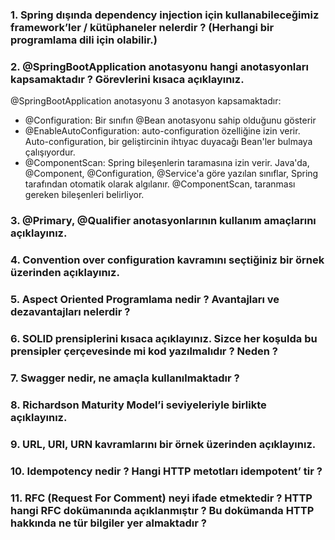 <h3>
1. Spring dışında dependency injection için kullanabileceğimiz framework’ler / kütüphaneler nelerdir ? (Herhangi bir programlama dili
için olabilir.)
</h3>

<h3>
2. @SpringBootApplication anotasyonu hangi anotasyonları kapsamaktadır ? Görevlerini kısaca açıklayınız.
</h3>

<p>
  @SpringBootApplication anotasyonu 3 anotasyon kapsamaktadır:
  
  <ul>
    <li>
      @Configuration: Bir sınıfın @Bean anotasyonu sahip olduğunu gösterir
    </li>
    <li>
      @EnableAutoConfiguration: auto-configuration özelliğine izin verir. Auto-configuration, bir geliştircinin ihtıyac duyacağı Bean'ler bulmaya çalışıyordur.
    </li>
    <li>
      @ComponentScan: Spring bileşenlerin taramasına izin verir. Java'da, @Component, @Configuration, @Service'a göre yazılan sınıflar, Spring tarafından otomatik olarak algılanır. @ComponentScan, taranması gereken bileşenleri belirliyor.
    </li>
</ul>
</p>

<h3>
3. @Primary, @Qualifier anotasyonlarının kullanım amaçlarını açıklayınız.
</h3>

<h3>
4. Convention over configuration kavramını seçtiğiniz bir örnek üzerinden açıklayınız.
</h3>

<h3>
5. Aspect Oriented Programlama nedir ? Avantajları ve dezavantajları nelerdir ?
</h3>

<h3>
6. SOLID prensiplerini kısaca açıklayınız. Sizce her koşulda bu prensipler çerçevesinde mi kod yazılmalıdır ? Neden ?
</h3>

<h3>
7. Swagger nedir, ne amaçla kullanılmaktadır ?
</h3>

<h3>
8. Richardson Maturity Model’i seviyeleriyle birlikte açıklayınız.
</h3>

<h3>
9. URL, URI, URN kavramlarını bir örnek üzerinden açıklayınız.
</h3>

<h3>
10. Idempotency nedir ? Hangi HTTP metotları idempotent’ tir ?
</h3>

<h3>
11. RFC (Request For Comment) neyi ifade etmektedir ? HTTP hangi RFC dokümanında açıklanmıştır ? Bu dokümanda HTTP hakkında
ne tür bilgiler yer almaktadır ?
</h3>
